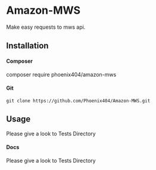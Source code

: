 # Amazon-MWS

Make easy requests to mws api.


## Installation 

#### Composer 

  composer require phoenix404/amazon-mws
  
#### Git
  
    git clone https://github.com/Phoenix404/Amazon-MWS.git

## Usage

Please give a look to Tests Directory

#### Docs

Please give a look to Tests Directory

